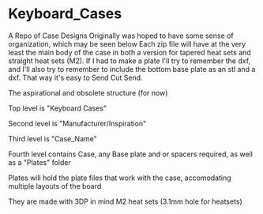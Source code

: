 # Keyboard_Cases
A Repo of Case Designs
Originally was hoped to have some sense of organization, which may be seen below
Each zip file will have at the very least the main body of the case in both a version for tapered heat sets and straight heat sets (M2).
If I had to make a plate I'll try to remember the dxf, and I'll also try to remember to include the bottom base plate as an stl and a dxf.
That way it's easy to Send Cut Send.

The aspirational and obsolete structure (for now)

Top level is "Keyboard Cases"

Second level is "Manufacturer/Inspiration"

Third level is "Case_Name"

Fourth level contains Case, any Base plate and or spacers required, as well as a "Plates" folder

Plates will hold the plate files that work with the case, accomodating multiple layouts of the board

They are made with 3DP in mind M2 heat sets (3.1mm hole for heatsets)
